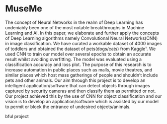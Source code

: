 # MuseMe
The concept of Neural Networks in the realm of Deep Learning has undeniably been one of the most notable breakthroughs in Machine Learning and AI. In this paper, we elaborate and further apply the concepts of Deep Learning algorithms namely Convolutional Neural Networks(CNN) in image classification. We have curated a workable dataset of 4000 images of toddlers and obtained the dataset of pets(dogs/cats) from Kaggle¹. We used CNN to train our model over several epochs to obtain an accurate result whilst avoiding overfitting. The model was evaluated using a classification accuracy and loss plot. The purpose of this research is to increase automation in public places such as malls, movie theatres, and similar places which host mass gatherings of people and shouldn’t include pets and other animals. Our aim through this project is to develop an intelligent application/software that can detect objects through images captured by security cameras and then classify them as permitted or not. Our project achieved this by the use of CNN for object classification and our vision is to develop an application/software which is assisted by our model to permit or block the entrance of undesired objects/animals.

bful project
